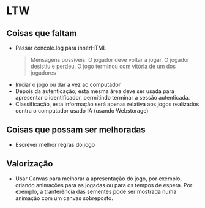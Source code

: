 # LTW

## Coisas que faltam
* Passar concole.log para innerHTML 
   > Mensagens possiveis: O jogador deve voltar a jogar, O jogador desistiu e perdeu, O jogo terminou com vitória de um dos jogadores
* Iniciar o jogo ou dar a vez ao computador
* Depois da autenticação, esta mesma área deve ser usada para apresentar o identificador, permitindo terminar a sessão autenticada.
* Classificação, esta informação será apenas relativa aos jogos realizados contra o computador usado IA (usando Webstorage)



## Coisas que possam ser melhoradas
* Escrever melhor regras do jogo


## Valorização
* Usar Canvas para melhorar a apresentação do jogo, por exemplo, criando animações para as jogadas ou para os tempos de espera. Por exemplo, a tranferência das sementes pode ser mostrada numa animação com um canvas sobreposto.
